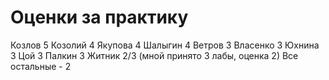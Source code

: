 # Оценки за практику
Козлов 5
Козолий 4
Якупова 4
Шалыгин 4
Ветров 3
Власенко 3
Юхнина 3
Цой 3
Палкин 3
Житник 2/3 (мной принято 3 лабы, оценка 2)
Все остальные - 2
